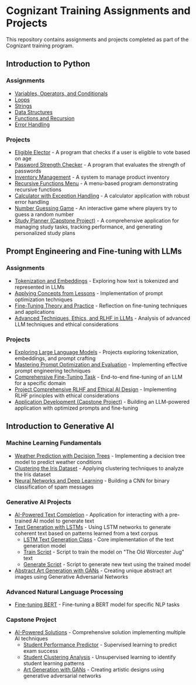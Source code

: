 # Cognizant Training Assignments and Projects
This repository contains assignments and projects completed as part of the Cognizant training program.

## Introduction to Python
### Assignments
- [Variables, Operators, and Conditionals](Introduction%20to%20Python/variables_operators_conditionals.py)
- [Loops](Introduction%20to%20Python/loops.py)
- [Strings](Introduction%20to%20Python/strings.py)
- [Data Structures](Introduction%20to%20Python/data_structures.py)
- [Functions and Recursion](Introduction%20to%20Python/functions_recursion.py)
- [Error Handling](Introduction%20to%20Python/error_handling.py)

### Projects
- [Eligible Elector](Introduction%20to%20Python/eligible_elector.py) - A program that checks if a user is eligible to vote based on age
- [Password Strength Checker](Introduction%20to%20Python/password_checker.py) - A program that evaluates the strength of passwords
- [Inventory Management](Introduction%20to%20Python/inventory_manager.py) - A system to manage product inventory
- [Recursive Functions Menu](Introduction%20to%20Python/recursive_functions.py) - A menu-based program demonstrating recursive functions
- [Calculator with Exception Handling](Introduction%20to%20Python/calculator.py) - A calculator application with robust error handling
- [Number Guessing Game](Introduction%20to%20Python/number_guessing_game.py) - An interactive game where players try to guess a random number
- [Study Planner (Capstone Project)](Introduction%20to%20Python/study_planner_capstone.py) - A comprehensive application for managing study tasks, tracking performance, and generating personalized study plans

## Prompt Engineering and Fine-tuning with LLMs
### Assignments
- [Tokenization and Embeddings](Prompt%20Engineering%20and%20Fine-tuning%20with%20LLMs/Assignments/tokenization_embeddings.py) - Exploring how text is tokenized and represented in LLMs
- [Applying Concepts from Lessons](Prompt%20Engineering%20and%20Fine-tuning%20with%20LLMs/Assignments/Applying%20Concepts%20from%20Lessons.txt) - Implementation of prompt optimization techniques
- [Fine-Tuning Theory and Practice](Prompt%20Engineering%20and%20Fine-tuning%20with%20LLMs/Assignments/Fine-Tuning%20Theory%20and%20Practice%20reflection.txt) - Reflection on fine-tuning techniques and applications
- [Advanced Techniques, Ethics, and RLHF in LLMs](Prompt%20Engineering%20and%20Fine-tuning%20with%20LLMs/Assignments/Assignment%20Advanced%20Techniques%2C%20Ethics%2C%20and%20RLHF%20in%20LLMs.rtf) - Analysis of advanced LLM techniques and ethical considerations

### Projects
- [Exploring Large Language Models](Prompt%20Engineering%20and%20Fine-tuning%20with%20LLMs/Projects/tokenization_embeddings.py) - Projects exploring tokenization, embeddings, and prompt crafting
- [Mastering Prompt Optimization and Evaluation](Prompt%20Engineering%20and%20Fine-tuning%20with%20LLMs/Projects/Mastering%20Prompt%20Optimization%20and%20Evaluation.txt) - Implementing effective prompt engineering techniques
- [Comprehensive Fine-Tuning Task](Prompt%20Engineering%20and%20Fine-tuning%20with%20LLMs/Projects/Comprehensive_Fine_Tuning_Task.ipynb) - End-to-end fine-tuning of an LLM for a specific domain
- [Project Comprehensive RLHF and Ethical AI Design](Prompt%20Engineering%20and%20Fine-tuning%20with%20LLMs/Projects/Project%20Comprehensive%20RLHF%20and%20Ethical%20AI%20Design.odt) - Implementing RLHF principles with ethical considerations
- [Application Development (Capstone Project)](Prompt%20Engineering%20and%20Fine-tuning%20with%20LLMs/Capstone/Create%20Application%20Development.py) - Building an LLM-powered application with optimized prompts and fine-tuning

## Introduction to Generative AI
### Machine Learning Fundamentals
- [Weather Prediction with Decision Trees](introduction-to-genai/Weather_Prediction_with_Decision_Trees.ipynb) - Implementing a decision tree model to predict weather conditions
- [Clustering the Iris Dataset](introduction-to-genai/Clustering_the_Iris_Dataset.ipynb) - Applying clustering techniques to analyze the Iris dataset
- [Neural Networks and Deep Learning](introduction-to-genai/Spam_Classification_with_CNN.ipynb) - Building a CNN for binary classification of spam messages

### Generative AI Projects
- [AI-Powered Text Completion](introduction-to-genai/Text%20Generation%20with%20LSTMs/text_completion_app.py) - Application for interacting with a pre-trained AI model to generate text
- [Text Generation with LSTMs](introduction-to-genai/Text%20Generation%20with%20LSTMs/) - Using LSTM networks to generate coherent text based on patterns learned from a text corpus
  - [LSTM Text Generation Class](introduction-to-genai/Text%20Generation%20with%20LSTMs/lstm_text_generation.py) - Core implementation of the text generation model
  - [Train Script](introduction-to-genai/Text%20Generation%20with%20LSTMs/train_jug_lstm.py) - Script to train the model on "The Old Worcester Jug" text
  - [Generate Script](introduction-to-genai/Text%20Generation%20with%20LSTMs/generate_jug_text.py) - Script to generate new text using the trained model
- [Abstract Art Generation with GANs](introduction-to-genai/Abstract%20Art%20Generation%20with%20GANs/GAN.py) - Creating unique abstract art images using Generative Adversarial Networks

### Advanced Natural Language Processing
- [Fine-tuning BERT](introduction-to-genai/Fine-tune%20BERT/bert_project.py) - Fine-tuning a BERT model for specific NLP tasks

### Capstone Project
- [AI-Powered Solutions](introduction-to-genai/Capstone%20Project/) - Comprehensive solution implementing multiple AI techniques
  - [Student Performance Predictor](introduction-to-genai/Capstone%20Project/student_performance_predictor.py) - Supervised learning to predict exam success
  - [Student Clustering Analysis](introduction-to-genai/Capstone%20Project/Clustering.py) - Unsupervised learning to identify student learning patterns
  - [Art Generation with GANs](introduction-to-genai/Capstone%20Project/GAN.py) - Creating artistic designs using generative adversarial networks

